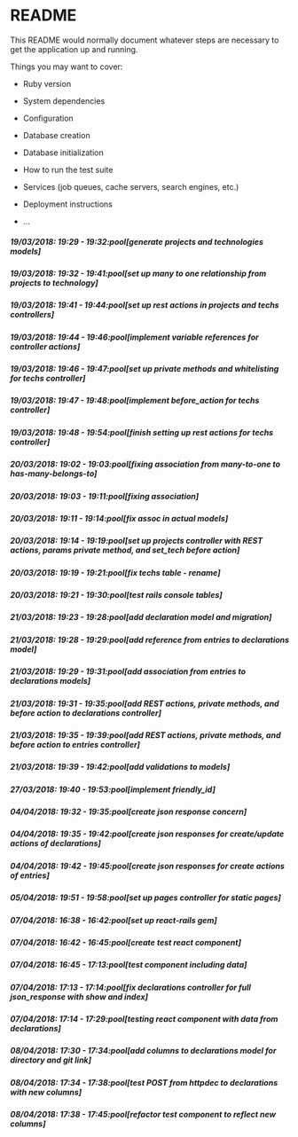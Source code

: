 # README

This README would normally document whatever steps are necessary to get the
application up and running.

Things you may want to cover:

* Ruby version

* System dependencies

* Configuration

* Database creation

* Database initialization

* How to run the test suite

* Services (job queues, cache servers, search engines, etc.)

* Deployment instructions

* ...

##### 19/03/2018: 19:29 - 19:32:pool[generate projects and technologies models]

##### 19/03/2018: 19:32 - 19:41:pool[set up many to one relationship from projects to technology]

##### 19/03/2018: 19:41 - 19:44:pool[set up rest actions in projects and techs controllers]

##### 19/03/2018: 19:44 - 19:46:pool[implement variable references for controller actions]

##### 19/03/2018: 19:46 - 19:47:pool[set up private methods and whitelisting for techs controller]

##### 19/03/2018: 19:47 - 19:48:pool[implement before_action for techs controller]

##### 19/03/2018: 19:48 - 19:54:pool[finish setting up rest actions for techs controller]

##### 20/03/2018: 19:02 - 19:03:pool[fixing association from many-to-one to has-many-belongs-to]

##### 20/03/2018: 19:03 - 19:11:pool[fixing association]

##### 20/03/2018: 19:11 - 19:14:pool[fix assoc in actual models]

##### 20/03/2018: 19:14 - 19:19:pool[set up projects controller with REST actions, params private method, and set_tech before action]

##### 20/03/2018: 19:19 - 19:21:pool[fix techs table - rename]

##### 20/03/2018: 19:21 - 19:30:pool[test rails console tables]

##### 21/03/2018: 19:23 - 19:28:pool[add declaration model and migration]

##### 21/03/2018: 19:28 - 19:29:pool[add reference from entries to declarations model]

##### 21/03/2018: 19:29 - 19:31:pool[add association from entries to declarations models]

##### 21/03/2018: 19:31 - 19:35:pool[add REST actions, private methods, and before action to declarations controller]

##### 21/03/2018: 19:35 - 19:39:pool[add REST actions, private methods, and before action to entries controller]

##### 21/03/2018: 19:39 - 19:42:pool[add validations to models]

##### 27/03/2018: 19:40 - 19:53:pool[implement friendly_id]

##### 04/04/2018: 19:32 - 19:35:pool[create json response concern]

##### 04/04/2018: 19:35 - 19:42:pool[create json responses for create/update actions of declarations]

##### 04/04/2018: 19:42 - 19:45:pool[create json responses for create actions of entries]

##### 05/04/2018: 19:51 - 19:58:pool[set up pages controller for static pages]

##### 07/04/2018: 16:38 - 16:42:pool[set up react-rails gem]

##### 07/04/2018: 16:42 - 16:45:pool[create test react component]

##### 07/04/2018: 16:45 - 17:13:pool[test component including data]

##### 07/04/2018: 17:13 - 17:14:pool[fix declarations controller for full json_response with show and index]

##### 07/04/2018: 17:14 - 17:29:pool[testing react component with data from declarations]

##### 08/04/2018: 17:30 - 17:34:pool[add columns to declarations model for directory and git link]

##### 08/04/2018: 17:34 - 17:38:pool[test POST from httpdec to declarations with new columns]

##### 08/04/2018: 17:38 - 17:45:pool[refactor test component to reflect new columns]
